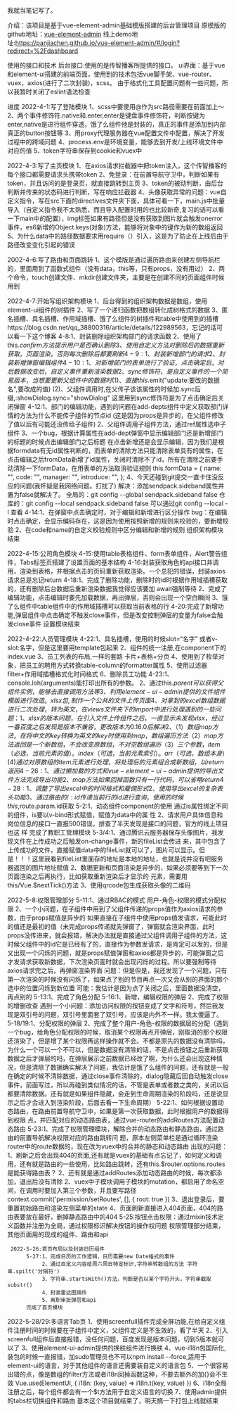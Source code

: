 我就当笔记写了。

介绍：该项目是基于vue-element-admin基础模版搭建的后台管理项目
   原模版的github地址：[vue-element-admin](https://github.com/PanJiaChen/vue-element-admin)
   线上demo地址:https://panjiachen.github.io/vue-element-admin/#/login?redirect=%2Fdashboard
   
使用的接口和技术
   后台接口:使用的是传智播客所提供的接口。
   ui界面：基于vue和element-ui搭建的前端页面，使用到的技术包括vue脚手架、vue-router、vuex，axios(进行了二次封装)，scss。
   由于格式化工具配置问题有一些问题，所以我暂时关闭了eslint语法检查

   <!-- 由于研一有专业课要上，并且导师那边要求写论文以及各种各样的事情，所以这个项目耗时比较长，但是每天都会至少做一部分，毕竟一天不学前端我浑身难受啊 -->

进度
   2022-4-1:写了登陆模块
            1、scss中要使用@作为src路径需要在前面加上～
            2、两个事件修饰符.native和.enter,enter是键盘事件修饰符，判断按键为enter,native是进行组件穿透，饿了么组件他是封装的，真正的事件是添加到内部真正的button按钮等
            3、用proxy代理服务器在vue配置文件中配置，解决了开发过程中的跨域问题
            4、process.env是环境变量，能够去到开发/上线环境文件中对应的值
            5、token字符串保存到cookie和vuex中
   
   2022-4-3:写了主页模块
            1、在axios请求拦截器中把token注入，这个传智播客的每个接口都需要请求头携带token
            2、免登录：在前置导航守卫中，判断如果有token，并且访问的是登录页，就直接跳转到主页
            3、token的被动判断，由后台判断并传来的状态码进行判断，写在响应拦截器
            4、头像获取异常的问题：vue自定义指令，写在src下面的directives文件夹下面，具体可看一下，main.js中批量导入（自定义指令我不太熟悉，而且导入配置时用的也比较新奇,复习的话可以看一下main中的配置），img标签如果有路径但是没有获取到图片就会触发onerror事件，es6新增的Object.keys(对象)方法，能够将对象中的键作为新的数组返回
            5、为什么data中的路径数据要求用require（）引入，这是为了防止在上线后由于路径改变变化引起的错误

   2002-4-6:写了路由和页面跳转
            1、这个模版是通过遍历路由来创建左侧导航栏的，里面用到了函数式组件（没有data，this等，只有props，没有用过）
            2、两个命令，touch创建文件、mkdir创建文件夹，主要是在创建不同的页面组件时候用到

   2022-4-7:开始写组织架构模块
            1、后台得到的组织架构数据是数组，使用element-ui组件的树插件
            2、写了一个递归函数把数组转化成树格式的数据
            3、匿名插槽、具名插槽、作用域插槽、饿了么组件的树插件和table中使用到的插槽https://blog.csdn.net/qq_38800316/article/details/122989563，忘记的话可以看一下这个博客
        4-8:1、封装删除组织架构部门的请求函数
            2、使用了this.$confirm方法提示用户是否确认删除
            3、使用自定义方法对删除后的数据重新获取，页面渲染，否则每次删除后都要刷新
        4-9:1、封装新增部门的请求
            2、封装新增弹窗编辑组件
       4-10:1、对新增部门的表单进行了验证，点击确定后，对后数据改变后，自定义事件重新渲染数据
            2、sync修饰符，是自定义事件的一个简易版本，当想要更新父组件中的数据时
               (1)、直接this.$emit("update:要改的数据名",要改成的值)
               (2)、父组件调用时,在父传子该该属性的时候加.sync后缀,:showDialog.sync="showDialog"
               这里用到sync修饰符是为了点击确定后关闭弹窗
       4-12:1、部门的编辑功能，遇到的问题在add-depts组件中定义获取部门详情的方法为什么不能传子组件的节点id
               (这是因为props是异步的，在父组件修改了值以后有可能还没传给子组件)
            2、父组件调用子组件方法，通过ref属性选中子组件
            3、一个bug，根据计算属性在add-dept弹窗中显示编辑部门还是新增部门的标题的时候点击编辑部门之后标题
               在点击新增还是会显示编辑，因为我们是根据formdata有无id属性判断的，而表单的清除方法只能清除表单具有的属性，在点击编辑之后fromData新增了id属性，关闭时清除不了id，所有在清除之前要手动清除一下formData，在用表单的方法取消验证规则
                     this.formData = {
                        name: "",
                        code: "",
                        manager: "",
                        introduce: "",
                     };
            4、今天还碰到git提交一直卡住没反应的问题(我怀疑是我网络问题。打扰了)
               解决：添加sendpack.sideband属性并置为false就解决了。
                     全局的：git config --global sendpack.sideband false
                     仓库的：git config --local sendpack.sideband false
                     可以通过git config --local -l 查看
       4-14:1、在弹窗中点击确定时，对于编辑和新增进行区分操作
               bug：在编辑时点击确定，会显示编码存在，这是因为使用按照新增的规则来校验的，要新增校验
            2、在code和name的自定义校验规则中区分编辑和新增的规则
   组织架构模块结束

   2022-4-15:公司角色模块
       4-15:使用table表格组件、form表单组件，Alert警告组件，Tabs标签页搭建了设置页面的基本结构
            <!-- 10点多了，我顶不住了我太困了，最近事情太多了 -->
       4-16:封装获取角色的api接口并调用，渲染到表格，并根据点击的页码重新获取渲染。一个总犯的错误，封装axios
            请求总是忘记return
       4-18:1、完成了删除功能，删除时的id时根据作用域插槽获取的，还有删除后台数据后重新渲染数据我觉得应该要加
            await强制等待
            2、完成了编辑功能，点击编辑时要先加载数据，再出弹层，否则会出现一个空白瞬间
            3、饿了么组件中table组件中的作用域插槽可以获取当前表格的行
            <!-- 11点多了，剩一个新增的接口明天写吧，偷个懒 -->
       4-20:完成了新增功能,弹层组件中点击确定不触发close事件，但是改变控制弹层的变量为false会触发close事件
   设置模块结束

   2022-4-22:人员管理模块
       4-22:1、具名插槽，使用的时候slot=“名字” 或者v-slot:名字，但是这里要用template包起来
            2、组件的统一注册,在component下的index.vue
            3、员工列表的布局,一样的套路 卡片+表格+分页
            4、使用到了枚举对象，把员工的聘用方式转换table-column的formatter属性
            5、使用过滤器filter+作用域插槽格式化时间格式
            6、删除员工功能
       4-23:1、console.loh(arguments)能打印出所有的参数。
            2、通过this.$parent可以获得父组件实例，能够去直接调用方法等
            3、利用element-ui-admin提供的文件组件模版进行改造。xlsx包,制作一个公共的文件上传页面
            4、对拿到的excel数组数据进行二次处理，转为英文，在views文件夹下的import中进行处理
            遇到的一些问题：1、xlsx的版本问题，在引入文件上传组件之后，一直显示未发现xlsx，经过一番百度之后发现是版本不兼容，更改版本为0.16.0后解决
                         2、（1）数组map方法，在将中文的key转换为英文的key时使用到map，数组遍历方法
                            （2）map方法返回是一个新数组，不会改变原数组，不对空数组遍历
                            （3）三个参数，item（必选，当前元素的值）。index（可选，当前元素索引）。arr（可选，数组本身）
                             (4)通过对原数组的item元素进行处理，将处理后的元素组合成新数组，以return返回
       4-26:1、通过懒加载的方式和vue-element-ui-admin提供的导出文件方法完成导出功能
            2、map方法如果回掉函数只有一行代码，可以省略return
       4-28:1、调整了导出excel中的时间格式和雇佣形式
            2、使用导出excel的复杂表头功能
            3、通过路由的/:id传递当前行的id进行查询，使用的时候this,$route.param.id获取
        5-2:1、动态组件component的使用  通过is属性绑定不同的组件，is要以v-bind形式赋值，赋值为data中的属
               性
            2、请求用户具体信息和岗位信息的接口一直报500错误，排查了半天发现是接口的问题，官方的线上项目也这 
               样
      完成了教职工管理模块
      5-3/4:1、通过腾讯云服务器保存头像图片，我发现文件在上传成功之后触发on-change事件，新的fileList会传进
               来，其中包含了上传成功的文件，直接赋值data中的fileList就可以了，图片可以显示。但是！！！这里我看到fileList里面存的地址是本地的地址，也就是说并没有吧服务器返回的图片地址赋值
            2、数据更新和页面渲染是异步的，如果必须要等到下一次页面渲染之后再执行，比如获取重新渲染后才显示的
               元素，需要用this/Vue.$nextTick()方法
            3、使用qrcode包生成获取头像的二维码

   2022-5-8:权限管理部分
         5-11:1、通过RBAC的模式  用户-角色-权限的模式分配权限
             2、一个小问题，在子组件中用到了父组件传递的props值作为axios请求的参数，由于props赋值是异步的
               如果直接在子组件中使用props值发请求，可能此时的值还是最初的值（未完成props传递就先弹窗了，弹窗就会渲染界面，此时props没传进来，就会报错，解决办法就是直接通过父组件调用子组件的方法，这时候父组件中的id它是已经有了的，直接作为参数发请求，是肯定可以发的，但是又出现一个闪烁的问题，就是props赋值弹窗和axios都是异步的，可能弹窗之后才发请求获取新数据，下次渲染页面时就会出现闪烁的过程。所以要强制等待axios请求完之后，再弹窗渲染界面
               问题：但是但是，我还发现了一个问题，只有第一次渲染的时候没有闪烁了，如果点了别的节目再点一次又会从别的界面的那个选中的位置闪烁到新位置
               可能：我估计是因为点了关闭之后，里面数据没清空，再点别的
         5-13:1、完成了角色分配
         5-16:1、新增，编辑权限的弹层
              2、完成了权限的增删改查
              遇到一个小问题：添加访问权限的按钮变成了文字和符号，然后我发现是双引号的问题，双引号里面套了双引号，应该是内外不一样。我太傻逼了。
      5-18/19:1、分配权限的弹层
              2、完成了整个用户-角色-权限的数据层的分配（遇到一个bug，给角色分配权限的时候，取消某个权限再点开弹层，刚取消的那个权限还渲染了，但是增了某个权限再这样操作就不会。不都是原先的数据没有清除吗，为什么一个可以一个不可以，但是数据没有清除的话，不是点击按钮之后重新获取数据之后才弹层的吗，在弹层展示之前数据已经改了啊，为什么还会出现这种情况，但是清除了数据确实解决了问题，我估计是饿了么组件的问题，还有就是一般在确定的时候不清除数据，通过close事件清除的，dialog隐藏后回自动触发close事件，前面写过，所以再碰到类似情况的话，不管是表单或者数之类的，关闭以后都要清除数据。还有就是如果组件隐藏，会走到生命周期渲染的阶段吗，还是说显示之后才会进入到渲染阶段，后面去看一下生命周期）
         5-22:1、如何根据设置动态路由，在路由前置导航守卫中，如果是第一次获取数据，此时根据用户的数据得到权限
              点，并匹配对应的动态路由表，通过vue-router的addRoutes方法配置动态路由
         5-23:1、完成了权限管理模块，解除合并的动态路由和静态路由，通过路由的前置导航解决权限对应的路由跳转问
              题，原本左侧菜单栏是通过循环渲染router中的route数据的，现在改为vuex中的合并的静态和动态路由
              出现的问题：1、刷新之后会出现404的页面,还有就是vuex的基础有点忘记了，如何定义和调用，还有就是路由的一些使用，比如路由跳转，还有this.$router.options.routes是能获得路由表？
                        2、还有就是通过addRoutes添加动态路由的时候，每次都添加，退出后没有清除
              2、vuex中子模块调用子模块的mutation，都启用了命名空间，在调用时要加入第三个参数，并且要写路径
                  context.commit('permission/setRoutes', [], { root: true })
              3、退出登录后，要重置初始路由和渲染左侧菜单的state
              4、页面刷新直接进入404页面，404的路由表要放在最好，删掉静态路由中的404
          5-25:按钮点击权限：通过mixin技术定义函数并注册为全局，通过权限标识解决按钮的操作权问题
权限管理部分结束，其他页面用的现成的组件、路由和api

     2022-5-26:首页布局以及封装日历组件
          5-27:1、完成日历的工作逻辑，日历需要new Date格式的事件
               2、通过自定义内容给周六周日特定标识,字符串转数组的方法 字符串.spilt('分隔符')
               3、字符串.startsWith()方法，判断是否以某个字符开头，字符串截取substr()
               4、封装雷达图插件
               5、离职审批弹层和api
          完成了首页模块

   2022-5-28/29:多语言Tab页
               1、使用screenfull插件完成全屏功能,在给自定义组件注册时间的时候要在子组件中定义，父组件定义是不生效的，看了半天
               2、引入screenfull组件后直接报错，没任何问题，百度发现是版本问题，切到5版本就可以了
               3、使用alement-ui-admin提供的换肤组件进行换肤
               4、vue-i18n包国际化,装包的时候一直报错，加sudo管理员也不可以npm install --force,适用于element-ui的语言，对于其他组件的语言还需要装自定义的语言包
               5、一个很容易出错的点，像是数组的filter方法或者i18n回掉函数这种，不要去额外的加{}会不生效
               Vue.use(ElementUI, {
                          i18n: (key, value) => i18n.t(key, value)
               })
               6、i18n全局注册之后，每个组件都会有一个$t方法用于自定义语言的切换
               7、使用admin提供的tabs栏切换组件和路由
     基本这个项目就结束了，明天搞一下打包上线就结束




    
            



